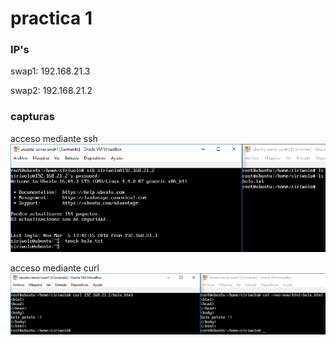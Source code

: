 # practica 1

### IP's
swap1: 192.168.21.3

swap2: 192.168.21.2

### capturas
acceso mediante ssh
![imagen conexion ssh](./Capturassh.PNG)

acceso mediante curl
![imagen conexion curl](./Capturacurl.PNG)
